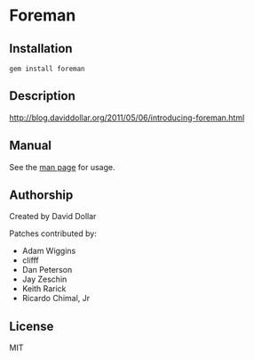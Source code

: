 # Foreman

## Installation

    gem install foreman

## Description

http://blog.daviddollar.org/2011/05/06/introducing-foreman.html

## Manual

See the [man page](http://ddollar.github.com/foreman) for usage.

## Authorship

Created by David Dollar

Patches contributed by:

* Adam Wiggins
* clifff
* Dan Peterson
* Jay Zeschin
* Keith Rarick
* Ricardo Chimal, Jr

## License

MIT
